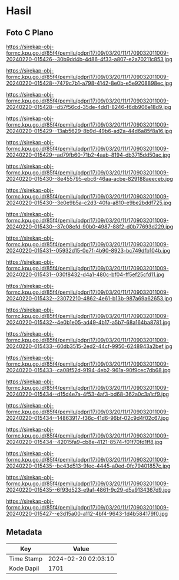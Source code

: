 # Hasil

## Foto C Plano

https://sirekap-obj-formc.kpu.go.id/85f4/pemilu/pdpr/17/09/03/20/11/1709032011009-20240220-015426--30b9dd4b-4d86-4f33-a807-e2a70211c853.jpg

https://sirekap-obj-formc.kpu.go.id/85f4/pemilu/pdpr/17/09/03/20/11/1709032011009-20240220-015428--7479c7b1-a798-4142-8e0b-e5e9208898ec.jpg

https://sirekap-obj-formc.kpu.go.id/85f4/pemilu/pdpr/17/09/03/20/11/1709032011009-20240220-015428--d57f56cd-35de-4dd1-8246-f6db906e18d9.jpg

https://sirekap-obj-formc.kpu.go.id/85f4/pemilu/pdpr/17/09/03/20/11/1709032011009-20240220-015429--13ab5629-8b9d-49b6-ad2a-44d6a85f8a16.jpg

https://sirekap-obj-formc.kpu.go.id/85f4/pemilu/pdpr/17/09/03/20/11/1709032011009-20240220-015429--ad79fb60-71b2-4aab-8194-db3715dd50ac.jpg

https://sirekap-obj-formc.kpu.go.id/85f4/pemilu/pdpr/17/09/03/20/11/1709032011009-20240220-015430--8e455795-ebc6-46aa-acbe-829188aeeceb.jpg

https://sirekap-obj-formc.kpu.go.id/85f4/pemilu/pdpr/17/09/03/20/11/1709032011009-20240220-015430--3e0e9b5a-c2d3-40fa-a810-e9be2bddf725.jpg

https://sirekap-obj-formc.kpu.go.id/85f4/pemilu/pdpr/17/09/03/20/11/1709032011009-20240220-015430--37e08efd-90b0-4987-88f2-d0b77693d229.jpg

https://sirekap-obj-formc.kpu.go.id/85f4/pemilu/pdpr/17/09/03/20/11/1709032011009-20240220-015431--05932d15-0e7f-4b90-8923-bc749dfb104b.jpg

https://sirekap-obj-formc.kpu.go.id/85f4/pemilu/pdpr/17/09/03/20/11/1709032011009-20240220-015431--030f8432-d4a1-480c-bf04-ff5ef25cfd11.jpg

https://sirekap-obj-formc.kpu.go.id/85f4/pemilu/pdpr/17/09/03/20/11/1709032011009-20240220-015432--23072210-4862-4e61-b13b-987a69a62653.jpg

https://sirekap-obj-formc.kpu.go.id/85f4/pemilu/pdpr/17/09/03/20/11/1709032011009-20240220-015432--4e0b1e05-ad49-4b17-a5b7-68a164ba8781.jpg

https://sirekap-obj-formc.kpu.go.id/85f4/pemilu/pdpr/17/09/03/20/11/1709032011009-20240220-015433--60db3515-2ed2-44cf-9950-6248943a2bef.jpg

https://sirekap-obj-formc.kpu.go.id/85f4/pemilu/pdpr/17/09/03/20/11/1709032011009-20240220-015433--ca08f52d-9194-4eb2-961a-90f9cec7db68.jpg

https://sirekap-obj-formc.kpu.go.id/85f4/pemilu/pdpr/17/09/03/20/11/1709032011009-20240220-015434--d15d4e7a-4f53-4af3-bd68-362a0c3a1cf9.jpg

https://sirekap-obj-formc.kpu.go.id/85f4/pemilu/pdpr/17/09/03/20/11/1709032011009-20240220-015434--14863917-f36c-41d6-96bf-02c9d4f02c67.jpg

https://sirekap-obj-formc.kpu.go.id/85f4/pemilu/pdpr/17/09/03/20/11/1709032011009-20240220-015434--42015fa9-cb8e-4121-8574-f01f70fd1ff8.jpg

https://sirekap-obj-formc.kpu.go.id/85f4/pemilu/pdpr/17/09/03/20/11/1709032011009-20240220-015435--bc43d513-9fec-4445-a0ed-0fc79401857c.jpg

https://sirekap-obj-formc.kpu.go.id/85f4/pemilu/pdpr/17/09/03/20/11/1709032011009-20240220-015435--6f93d523-e9af-4861-9c29-d5a9134367d9.jpg

https://sirekap-obj-formc.kpu.go.id/85f4/pemilu/pdpr/17/09/03/20/11/1709032011009-20240220-015427--e3d15a00-a112-4bf4-9643-1d4b584179f0.jpg


## Metadata

| Key        | Value               |
| ---------- | ------------------- |
| Time Stamp | 2024-02-20 02:03:10 |
| Kode Dapil | 1701                |



